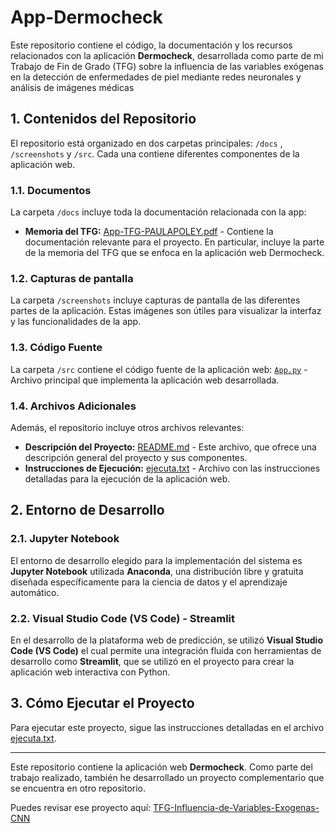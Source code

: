 # App-Dermocheck
Este repositorio contiene el código, la documentación y los recursos relacionados con la aplicación **Dermocheck**, desarrollada como parte de mi Trabajo de Fin de Grado (TFG) sobre la influencia de las variables exógenas en la detección de enfermedades de piel mediante redes neuronales y análisis de imágenes médicas


## 1. Contenidos del Repositorio
El repositorio está organizado en dos carpetas principales: `/docs` , `/screenshots` y `/src`. Cada una contiene diferentes componentes de la aplicación web. 

### 1.1. Documentos 
La carpeta `/docs` incluye toda la documentación relacionada con la app:

- **Memoria del TFG:** [App-TFG-PAULAPOLEY.pdf](docs/App-TFG-PAULAPOLEY.pdf) - Contiene la documentación relevante para el proyecto. En particular, incluye la parte de la memoria del TFG que se enfoca en la aplicación web Dermocheck.

### 1.2. Capturas de pantalla
La carpeta `/screenshots` incluye capturas de pantalla de las diferentes partes de la aplicación. Estas imágenes son útiles para visualizar la interfaz y las funcionalidades de la app.

### 1.3. Código Fuente
La carpeta `/src` contiene el código fuente de la aplicación web: [`App.py`](src/App.py) - Archivo principal que implementa la aplicación web desarrollada.

### 1.4. Archivos Adicionales
Además, el repositorio incluye otros archivos relevantes:

- **Descripción del Proyecto:** [README.md](README.md) - Este archivo, que ofrece una descripción general del proyecto y sus componentes.
- **Instrucciones de Ejecución:** [ejecuta.txt](ejecuta.txt) - Archivo con las instrucciones detalladas para la ejecución de la aplicación web.

## 2. Entorno de Desarrollo
### 2.1. Jupyter Notebook

El entorno de desarrollo elegido para la implementación del sistema es **Jupyter Notebook** utilizada  **Anaconda**, una distribución libre y gratuita diseñada específicamente para la ciencia de datos y el aprendizaje automático.

### 2.2. Visual Studio Code (VS Code) - Streamlit
En el desarrollo de la plataforma web de predicción, se utilizó **Visual Studio Code (VS Code)** el cual permite una integración fluida con herramientas de desarrollo como **Streamlit**, que se utilizó en el proyecto para crear la aplicación web interactiva con Python. 

## 3. Cómo Ejecutar el Proyecto

Para ejecutar este proyecto, sigue las instrucciones detalladas en el archivo [ejecuta.txt](ejecuta.txt).

---

Este repositorio contiene la aplicación web **Dermocheck**. Como parte del trabajo realizado, también he desarrollado un proyecto complementario que se encuentra en otro repositorio.

Puedes revisar ese proyecto aquí: [TFG-Influencia-de-Variables-Exogenas-CNN](https://github.com/paulapoley/TFG-Influencia-de-Variables-Exogenas-CNN)


